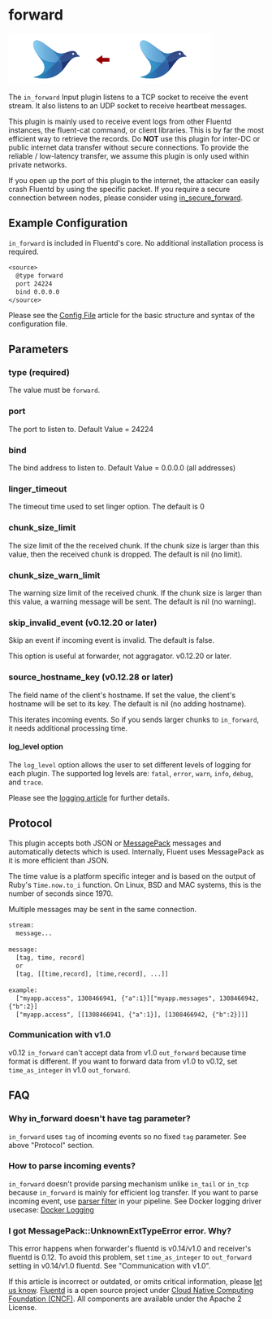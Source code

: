 # forward

![](../.gitbook/assets/forward.png)

The `in_forward` Input plugin listens to a TCP socket to receive the event stream. It also listens to an UDP socket to receive heartbeat messages.

This plugin is mainly used to receive event logs from other Fluentd instances, the fluent-cat command, or client libraries. This is by far the most efficient way to retrieve the records. Do **NOT** use this plugin for inter-DC or public internet data transfer without secure connections. To provide the reliable / low-latency transfer, we assume this plugin is only used within private networks.

If you open up the port of this plugin to the internet, the attacker can easily crash Fluentd by using the specific packet. If you require a secure connection between nodes, please consider using [in\_secure\_forward](secure_forward.md).

## Example Configuration

`in_forward` is included in Fluentd's core. No additional installation process is required.

```text
<source>
  @type forward
  port 24224
  bind 0.0.0.0
</source>
```

Please see the [Config File](../configuration/config-file.md) article for the basic structure and syntax of the configuration file.

## Parameters

### type \(required\)

The value must be `forward`.

### port

The port to listen to. Default Value = 24224

### bind

The bind address to listen to. Default Value = 0.0.0.0 \(all addresses\)

### linger\_timeout

The timeout time used to set linger option. The default is 0

### chunk\_size\_limit

The size limit of the the received chunk. If the chunk size is larger than this value, then the received chunk is dropped. The default is nil \(no limit\).

### chunk\_size\_warn\_limit

The warning size limit of the received chunk. If the chunk size is larger than this value, a warning message will be sent. The default is nil \(no warning\).

### skip\_invalid\_event \(v0.12.20 or later\)

Skip an event if incoming event is invalid. The default is false.

This option is useful at forwarder, not aggragator. v0.12.20 or later.

### source\_hostname\_key \(v0.12.28 or later\)

The field name of the client's hostname. If set the value, the client's hostname will be set to its key. The default is nil \(no adding hostname\).

This iterates incoming events. So if you sends larger chunks to `in_forward`, it needs additional processing time.

#### log\_level option

The `log_level` option allows the user to set different levels of logging for each plugin. The supported log levels are: `fatal`, `error`, `warn`, `info`, `debug`, and `trace`.

Please see the [logging article](../deployment/logging.md) for further details.

## Protocol

This plugin accepts both JSON or [MessagePack](http://msgpack.org/) messages and automatically detects which is used. Internally, Fluent uses MessagePack as it is more efficient than JSON.

The time value is a platform specific integer and is based on the output of Ruby's `Time.now.to_i` function. On Linux, BSD and MAC systems, this is the number of seconds since 1970.

Multiple messages may be sent in the same connection.

```text
stream:
  message...

message:
  [tag, time, record]
  or
  [tag, [[time,record], [time,record], ...]]

example:
  ["myapp.access", 1308466941, {"a":1}]["myapp.messages", 1308466942, {"b":2}]
  ["myapp.access", [[1308466941, {"a":1}], [1308466942, {"b":2}]]]
```

### Communication with v1.0

v0.12 `in_forward` can't accept data from v1.0 `out_forward` because time format is different. If you want to forward data from v1.0 to v0.12, set `time_as_integer` in v1.0 `out_forward`.

## FAQ

### Why in\_forward doesn't have tag parameter?

`in_forward` uses `tag` of incoming events so no fixed `tag` parameter. See above "Protocol" section.

### How to parse incoming events?

`in_forward` doesn't provide parsing mechanism unlike `in_tail` or `in_tcp` because `in_forward` is mainly for efficient log transfer. If you want to parse incoming event, use [parser filter](https://github.com/tagomoris/fluent-plugin-parser) in your pipeline. See Docker logging driver usecase: [Docker Logging](http://www.fluentd.org/guides/recipes/docker-logging)

### I got MessagePack::UnknownExtTypeError error. Why?

This error happens when forwarder's fluentd is v0.14/v1.0 and receiver's fluentd is 0.12. To avoid this problem, set `time_as_integer` to `out_forward` setting in v0.14/v1.0 fluentd. See "Communication with v1.0".

If this article is incorrect or outdated, or omits critical information, please [let us know](https://github.com/fluent/fluentd-docs-gitbook/issues?state=open). [Fluentd](http://www.fluentd.org/) is a open source project under [Cloud Native Computing Foundation \(CNCF\)](https://cncf.io/). All components are available under the Apache 2 License.


